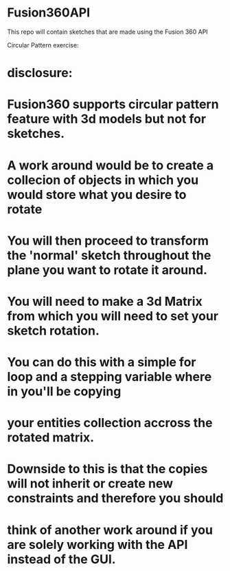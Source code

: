 # Fusion360API
This repo will contain sketches that are made using the Fusion 360 API

Circular Pattern exercise:

#       disclosure:
#       Fusion360 supports circular pattern feature with 3d models but not for sketches.
#
#       A work around would be to create a collecion of objects in which you would store what you desire to rotate
#       You will then proceed to transform the 'normal' sketch throughout the plane you want to rotate it around.
#       You will need to make a 3d Matrix from which you will need to set your sketch rotation.
#       You can do this with a simple for loop and a stepping variable where in you'll be copying 
#       your entities collection accross the rotated matrix.
#
#       Downside to this is that the copies will not inherit or create new constraints and therefore you should
#       think of another work around if you are solely working with the API instead of the GUI.
